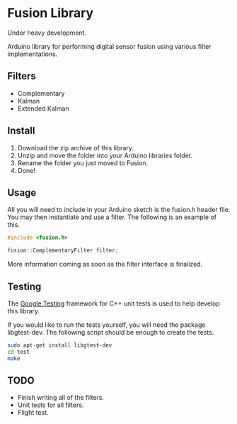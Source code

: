 # Fusion Library

Under heavy development.

Arduino library for performing digital sensor fusion using various filter
implementations.

## Filters

* Complementary
* Kalman
* Extended Kalman

## Install

1.  Download the zip archive of this library.
2.  Unzip and move the folder into your Arduino libraries folder.
3.  Rename the folder you just moved to Fusion.
4.  Done!

## Usage

All you will need to include in your Arduino sketch is the fusion.h header file.
You may then instantiate and use a filter. The following is an example of this.

```C++
#include <fusion.h>

fusion::ComplementaryFilter filter;
```

More information coming as soon as the filter interface is finalized.

## Testing

The [Google Testing](http://code.google.com/p/googletest/) framework for C++
unit tests is used to help develop this library.

If you would like to run the tests yourself, you will need the package
libgtest-dev. The following script should be enough to create the tests.

```Bash
sudo apt-get install libgtest-dev
cd test
make
```

## TODO

* Finish writing all of the filters.
* Unit tests for all filters.
* Flight test.
